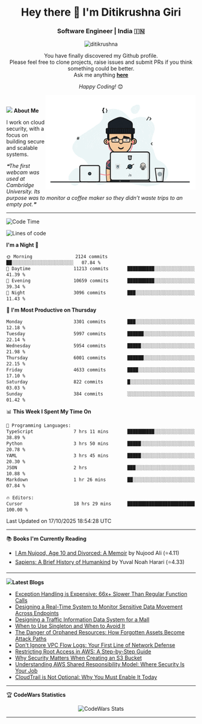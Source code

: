 <h1 align="center">Hey there 👋 I'm Ditikrushna Giri</h1>
<h3 align="center">Software Engineer | India 🇮🇳</h3>
 <p align="center"> <img src="https://komarev.com/ghpvc/?username=ditikrushna" alt="ditikrushna" /> </p>

<div align="center">
You have finally discovered my Github profile. <br>
Please feel free to clone projects, raise issues and submit PRs if you think something could be better. <br>
Ask me anything <a href="https://github.com/ditikrushna/ditikrushna/issues/new"><b>here</b></a><br>

<i>Happy Coding!</i> 😊
</div>

<img align="right" alt="Coding" width="400" src="https://github.com/ditikrushna/ditikrushna/blob/master/charts/programmer_transparent.gif">

</br>

<img src="https://media.giphy.com/media/WUlplcMpOCEmTGBtBW/giphy.gif" width="30"> **About Me**

I work on cloud security, with a focus on building secure and scalable systems.

<!--STARTS_HERE_QUOTE_README-->
<i>❝The first webcam was used at Cambridge University. Its purpose was to monitor a coffee maker so they didn’t waste trips to an empty pot.❞</i>
<!--ENDS_HERE_QUOTE_README-->
 
---

<!--START_SECTION:waka-->
![Code Time](http://img.shields.io/badge/Code%20Time-967%20hrs%204%20mins-blue)

![Lines of code](https://img.shields.io/badge/From%20Hello%20World%20I%27ve%20Written-3.6%20million%20lines%20of%20code-blue)

**I'm a Night 🦉** 

```text
🌞 Morning                2124 commits        ██░░░░░░░░░░░░░░░░░░░░░░░   07.84 % 
🌆 Daytime                11213 commits       ██████████░░░░░░░░░░░░░░░   41.39 % 
🌃 Evening                10659 commits       ██████████░░░░░░░░░░░░░░░   39.34 % 
🌙 Night                  3096 commits        ███░░░░░░░░░░░░░░░░░░░░░░   11.43 % 
```
📅 **I'm Most Productive on Thursday** 

```text
Monday                   3301 commits        ███░░░░░░░░░░░░░░░░░░░░░░   12.18 % 
Tuesday                  5997 commits        ██████░░░░░░░░░░░░░░░░░░░   22.14 % 
Wednesday                5954 commits        █████░░░░░░░░░░░░░░░░░░░░   21.98 % 
Thursday                 6001 commits        ██████░░░░░░░░░░░░░░░░░░░   22.15 % 
Friday                   4633 commits        ████░░░░░░░░░░░░░░░░░░░░░   17.10 % 
Saturday                 822 commits         █░░░░░░░░░░░░░░░░░░░░░░░░   03.03 % 
Sunday                   384 commits         ░░░░░░░░░░░░░░░░░░░░░░░░░   01.42 % 
```


📊 **This Week I Spent My Time On** 

```text
💬 Programming Languages: 
TypeScript               7 hrs 11 mins       ██████████░░░░░░░░░░░░░░░   38.89 % 
Python                   3 hrs 50 mins       █████░░░░░░░░░░░░░░░░░░░░   20.78 % 
YAML                     3 hrs 45 mins       █████░░░░░░░░░░░░░░░░░░░░   20.30 % 
JSON                     2 hrs               ███░░░░░░░░░░░░░░░░░░░░░░   10.88 % 
Markdown                 1 hr 26 mins        ██░░░░░░░░░░░░░░░░░░░░░░░   07.84 % 

🔥 Editors: 
Cursor                   18 hrs 29 mins      █████████████████████████   100.00 % 
```


 Last Updated on 17/10/2025 18:54:28 UTC
<!--END_SECTION:waka-->

---

📚 **Books I'm Currently Reading**
<!-- GOODREADS-LIST:START -->
- [I Am Nujood, Age 10 and Divorced: A Memoir](https://www.goodreads.com/review/show/7689086604?utm_medium=api&utm_source=rss) by Nujood Ali (⭐️4.11)
- [Sapiens: A Brief History of Humankind](https://www.goodreads.com/review/show/3198808213?utm_medium=api&utm_source=rss) by Yuval Noah Harari (⭐️4.33)
<!-- GOODREADS-LIST:END -->

---


<img src="http://www.netanimations.net/livres-13.gif" width="40">**Latest Blogs** 

<!-- BLOG-POST-LIST:START -->
- [Exception Handling is Expensive: 66x+ Slower Than Regular Function Calls](https://www.ditikrushna.space/blog/exception-handling-performance-jvm)
- [Designing a Real-Time System to Monitor Sensitive Data Movement Across Endpoints](https://www.ditikrushna.space/blog/endpoint-data-movement-monitoring)
- [Designing a Traffic Information Data System for a Mall](https://www.ditikrushna.space/blog/mall-traffic-data-system-design)
- [When to Use Singleton and When to Avoid It](https://www.ditikrushna.space/blog/singleton-pattern-guide)
- [The Danger of Orphaned Resources: How Forgotten Assets Become Attack Paths](https://www.ditikrushna.space/blog/orphaned-resources-risk)
- [Don't Ignore VPC Flow Logs: Your First Line of Network Defense](https://www.ditikrushna.space/blog/vpc-flow-logs-importance)
- [Restricting Root Access in AWS: A Step-by-Step Guide](https://www.ditikrushna.space/blog/restrict-root-access-aws)
- [Why Security Matters When Creating an S3 Bucket](https://www.ditikrushna.space/blog/s3-bucket-security-matters)
- [Understanding AWS Shared Responsibility Model: Where Security Is Your Job](https://www.ditikrushna.space/blog/aws-shared-responsibility-model)
- [CloudTrail is Not Optional: Why You Must Enable It Today](https://www.ditikrushna.space/blog/enable-cloudtrail-now)
<!-- BLOG-POST-LIST:END -->

--- 

🏆 **CodeWars Statistics**

<div align="center">
  <img src="https://github.r2v.ch/codewars?user=ditikrushna&name=true&top_languages=true&stroke=%23b362ff&theme=purple_dark&hide_clan=true&hide_rank=true" alt="CodeWars Stats" width="300" height="200">
</div>

---
